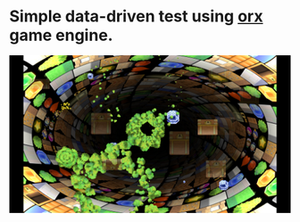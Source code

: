 Simple data-driven test using [orx](http://orx-project.org) game engine.
========================================================================

![Screenshot](screenshot/simpletest-0001.png)
